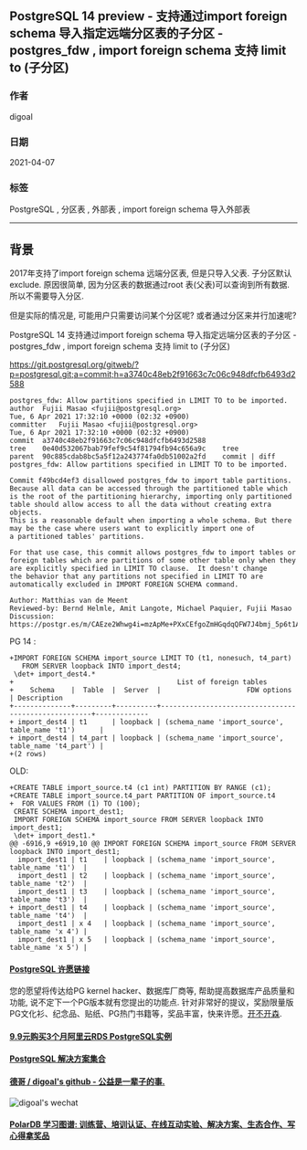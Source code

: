 ## PostgreSQL 14 preview - 支持通过import foreign schema 导入指定远端分区表的子分区 - postgres_fdw , import foreign schema 支持 limit to (子分区)   
      
### 作者      
digoal      
      
### 日期      
2021-04-07       
      
### 标签      
PostgreSQL , 分区表 , 外部表 , import foreign schema 导入外部表           
      
----      
      
## 背景      
2017年支持了import foreign schema 远端分区表, 但是只导入父表. 子分区默认exclude. 原因很简单, 因为分区表的数据通过root 表(父表)可以查询到所有数据. 所以不需要导入分区.   
  
但是实际的情况是, 可能用户只需要访问某个分区呢? 或者通过分区来并行加速呢?    
  
PostgreSQL 14 支持通过import foreign schema 导入指定远端分区表的子分区 - postgres_fdw , import foreign schema 支持 limit to (子分区)   
    
https://git.postgresql.org/gitweb/?p=postgresql.git;a=commit;h=a3740c48eb2f91663c7c06c948dfcfb6493d2588  
  
```  
postgres_fdw: Allow partitions specified in LIMIT TO to be imported.  
author	Fujii Masao <fujii@postgresql.org>	  
Tue, 6 Apr 2021 17:32:10 +0000 (02:32 +0900)  
committer	Fujii Masao <fujii@postgresql.org>	  
Tue, 6 Apr 2021 17:32:10 +0000 (02:32 +0900)  
commit	a3740c48eb2f91663c7c06c948dfcfb6493d2588  
tree	0e40d532067bab79fef9c54f81794fb94c656a9c	tree  
parent	90c885cdab8bc5a5f12a243774fa0db51002a2fd	commit | diff  
postgres_fdw: Allow partitions specified in LIMIT TO to be imported.  
  
Commit f49bcd4ef3 disallowed postgres_fdw to import table partitions.  
Because all data can be accessed through the partitioned table which  
is the root of the partitioning hierarchy, importing only partitioned  
table should allow access to all the data without creating extra objects.  
This is a reasonable default when importing a whole schema. But there  
may be the case where users want to explicitly import one of  
a partitioned tables' partitions.  
  
For that use case, this commit allows postgres_fdw to import tables or  
foreign tables which are partitions of some other table only when they  
are explicitly specified in LIMIT TO clause.  It doesn't change  
the behavior that any partitions not specified in LIMIT TO are  
automatically excluded in IMPORT FOREIGN SCHEMA command.  
  
Author: Matthias van de Meent  
Reviewed-by: Bernd Helmle, Amit Langote, Michael Paquier, Fujii Masao  
Discussion: https://postgr.es/m/CAEze2Whwg4i=mzApMe+PXxCEfgoZmHGqdqQFW7J4bmj_5p6t1A@mail.gmail.com  
```  
  
PG 14 :   
```
+IMPORT FOREIGN SCHEMA import_source LIMIT TO (t1, nonesuch, t4_part)
   FROM SERVER loopback INTO import_dest4;
 \det+ import_dest4.*
+                                        List of foreign tables
+    Schema    |  Table  |  Server  |                     FDW options                     | Description 
+--------------+---------+----------+-----------------------------------------------------+-------------
+ import_dest4 | t1      | loopback | (schema_name 'import_source', table_name 't1')      | 
+ import_dest4 | t4_part | loopback | (schema_name 'import_source', table_name 't4_part') | 
+(2 rows)
```
  
OLD:  
```
+CREATE TABLE import_source.t4 (c1 int) PARTITION BY RANGE (c1);
+CREATE TABLE import_source.t4_part PARTITION OF import_source.t4
+  FOR VALUES FROM (1) TO (100);
 CREATE SCHEMA import_dest1;
 IMPORT FOREIGN SCHEMA import_source FROM SERVER loopback INTO import_dest1;
 \det+ import_dest1.*
@@ -6916,9 +6919,10 @@ IMPORT FOREIGN SCHEMA import_source FROM SERVER loopback INTO import_dest1;
  import_dest1 | t1    | loopback | (schema_name 'import_source', table_name 't1')  | 
  import_dest1 | t2    | loopback | (schema_name 'import_source', table_name 't2')  | 
  import_dest1 | t3    | loopback | (schema_name 'import_source', table_name 't3')  | 
+ import_dest1 | t4    | loopback | (schema_name 'import_source', table_name 't4')  | 
  import_dest1 | x 4   | loopback | (schema_name 'import_source', table_name 'x 4') | 
  import_dest1 | x 5   | loopback | (schema_name 'import_source', table_name 'x 5') | 
``` 
  
    
  
#### [PostgreSQL 许愿链接](https://github.com/digoal/blog/issues/76 "269ac3d1c492e938c0191101c7238216")
您的愿望将传达给PG kernel hacker、数据库厂商等, 帮助提高数据库产品质量和功能, 说不定下一个PG版本就有您提出的功能点. 针对非常好的提议，奖励限量版PG文化衫、纪念品、贴纸、PG热门书籍等，奖品丰富，快来许愿。[开不开森](https://github.com/digoal/blog/issues/76 "269ac3d1c492e938c0191101c7238216").  
  
  
#### [9.9元购买3个月阿里云RDS PostgreSQL实例](https://www.aliyun.com/database/postgresqlactivity "57258f76c37864c6e6d23383d05714ea")
  
  
#### [PostgreSQL 解决方案集合](https://yq.aliyun.com/topic/118 "40cff096e9ed7122c512b35d8561d9c8")
  
  
#### [德哥 / digoal's github - 公益是一辈子的事.](https://github.com/digoal/blog/blob/master/README.md "22709685feb7cab07d30f30387f0a9ae")
  
  
![digoal's wechat](../pic/digoal_weixin.jpg "f7ad92eeba24523fd47a6e1a0e691b59")
  
  
#### [PolarDB 学习图谱: 训练营、培训认证、在线互动实验、解决方案、生态合作、写心得拿奖品](https://www.aliyun.com/database/openpolardb/activity "8642f60e04ed0c814bf9cb9677976bd4")
  
